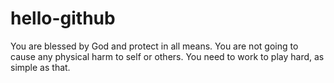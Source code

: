# hello-github

You are blessed by God and protect in all means. You are not going to cause any physical harm to self or others. You need to work to play hard, as simple as that.

